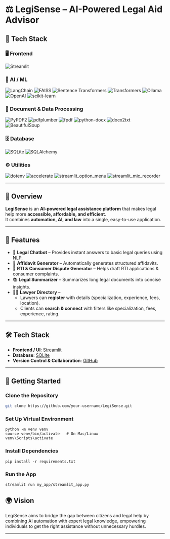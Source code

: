 # ⚖️ LegiSense – AI-Powered Legal Aid Advisor  

## 🚀 Tech Stack

### 🖥️ Frontend
![Streamlit](https://img.shields.io/badge/Streamlit-FF4B4B?style=for-the-badge&logo=streamlit&logoColor=white)

### 🧠 AI / ML
![LangChain](https://img.shields.io/badge/LangChain-0E76A8?style=for-the-badge&logo=chainlink&logoColor=white)
![FAISS](https://img.shields.io/badge/FAISS-2E86C1?style=for-the-badge&logo=vector&logoColor=white)
![Sentence Transformers](https://img.shields.io/badge/Sentence%20Transformers-6C63FF?style=for-the-badge&logo=transformer&logoColor=white)
![Transformers](https://img.shields.io/badge/HuggingFace%20Transformers-FFD21E?style=for-the-badge&logo=huggingface&logoColor=black)
![Ollama](https://img.shields.io/badge/Ollama-000000?style=for-the-badge&logo=ollama&logoColor=white)
![OpenAI](https://img.shields.io/badge/OpenAI-412991?style=for-the-badge&logo=openai&logoColor=white)
![scikit-learn](https://img.shields.io/badge/scikit--learn-F7931E?style=for-the-badge&logo=scikit-learn&logoColor=white)

### 📄 Document & Data Processing
![PyPDF2](https://img.shields.io/badge/PyPDF2-003B57?style=for-the-badge&logo=adobeacrobatreader&logoColor=white)
![pdfplumber](https://img.shields.io/badge/pdfplumber-FF6F00?style=for-the-badge&logo=adobeacrobatreader&logoColor=white)
![fpdf](https://img.shields.io/badge/fpdf-FFB300?style=for-the-badge&logo=pdf&logoColor=black)
![python-docx](https://img.shields.io/badge/python--docx-4B8BBE?style=for-the-badge&logo=microsoftword&logoColor=white)
![docx2txt](https://img.shields.io/badge/docx2txt-2E86C1?style=for-the-badge&logo=microsoftword&logoColor=white)
![BeautifulSoup](https://img.shields.io/badge/BeautifulSoup-4B8BBE?style=for-the-badge&logo=python&logoColor=white)

### 🗄️ Database
![SQLite](https://img.shields.io/badge/SQLite-003B57?style=for-the-badge&logo=sqlite&logoColor=white)
![SQLAlchemy](https://img.shields.io/badge/SQLAlchemy-FCA121?style=for-the-badge&logo=python&logoColor=white)

### ⚙️ Utilities
![dotenv](https://img.shields.io/badge/dotenv-000000?style=for-the-badge&logo=dotenv&logoColor=white)
![accelerate](https://img.shields.io/badge/accelerate-FF6F00?style=for-the-badge&logo=lightning&logoColor=white)
![streamlit_option_menu](https://img.shields.io/badge/Streamlit%20Option%20Menu-FF4B4B?style=for-the-badge&logo=streamlit&logoColor=white)
![streamlit_mic_recorder](https://img.shields.io/badge/Streamlit%20Mic%20Recorder-FF4B4B?style=for-the-badge&logo=microphone&logoColor=white)



---

## 📖 Overview  
**LegiSense** is an **AI-powered legal assistance platform** that makes legal help more **accessible, affordable, and efficient**.  
It combines **automation, AI, and law** into a single, easy-to-use application.  

---

## 🔑 Features  
- 🤖 **Legal Chatbot** – Provides instant answers to basic legal queries using NLP.  
- 📄 **Affidavit Generator** – Automatically generates structured affidavits.  
- 📝 **RTI & Consumer Dispute Generator** – Helps draft RTI applications & consumer complaints.  
- 📚 **Legal Summarizer** – Summarizes long legal documents into concise insights.  
- 👨‍⚖️ **Lawyer Directory** –  
  - Lawyers can **register** with details (specialization, experience, fees, location).  
  - Clients can **search & connect** with filters like specialization, fees, experience, rating.  

---

## 🛠️ Tech Stack  
- **Frontend / UI**: [Streamlit](https://streamlit.io/)  
- **Database**: [SQLite](https://www.sqlite.org/index.html)   
- **Version Control & Collaboration**: [GitHub](https://github.com/) 

---

## 🚀 Getting Started  

### Clone the Repository  
```bash
git clone https://github.com/your-username/LegiSense.git
```
### Set Up Virtual Environment
```
python -m venv venv
source venv/bin/activate   # On Mac/Linux
venv\Scripts\activate
```
### Install Dependencies
```
pip install -r requirements.txt
```

### Run the App
```
streamlit run my_app/streamlit_app.py
```
## 🌍 Vision

LegiSense aims to bridge the gap between citizens and legal help by combining AI automation with expert legal knowledge, empowering individuals to get the right assistance without unnecessary hurdles.

<!-- ## 🤝 Contributers
## 🌐 Connect with Me  and My team 

## 🤝 Contributors   -->

---




